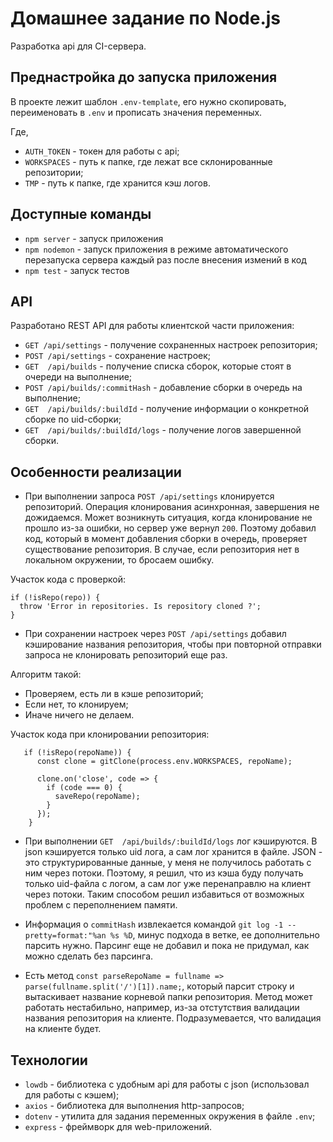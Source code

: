 # Домашнее задание по Node.js

Разработка api для CI-сервера.

## Преднастройка до запуска приложения

В проекте лежит шаблон `.env-template`, его нужно скопировать,
переименовать в `.env` и прописать значения переменных.

Где,

* `AUTH_TOKEN` - токен для работы с api;
* `WORKSPACES` - путь к папке, где лежат все склонированные репозитории;
* `TMP` - путь к папке, где хранится кэш логов.

## Доступные команды

* `npm server` - запуск приложения
* `npm nodemon` -  запуск приложения в режиме автоматического перезапуска сервера каждый раз после внесения измений
в код
* `npm test` - запуск тестов

## API

Разработано REST API для работы клиентской части приложения:

* `GET /api/settings` - получение сохраненных настроек репозитория;
* `POST /api/settings` - сохранение настроек;
* `GET  /api/builds` - получение списка сборок, которые стоят в очереди на выполнение;
* `POST /api/builds/:commitHash` - добавление сборки в очередь на выполнение;
* `GET  /api/builds/:buildId` - получение информации о конкретной сборке по uid-сборки;
* `GET  /api/builds/:buildId/logs` - получение логов завершенной сборки.

## Особенности реализации

* При выполнении запроса `POST /api/settings` клонируется репозиторий.
Операция клонирования асинхронная, завершения не дожидаемся. Может возникнуть ситуация, 
когда клонирование не прошло из-за ошибки, но сервер уже вернул `200`.
Поэтому добавил код, который
в момент добавления сборки в очередь, проверяет существование репозитория.
В случае, если репозитория нет в локальном окружении, то бросаем ошибку.

Участок кода с проверкой:

```
if (!isRepo(repo)) {
  throw 'Error in repositories. Is repository cloned ?';
}
```

* При сохранении настроек через `POST /api/settings` добавил
кэширование названия репозитория, чтобы при повторной отправки запроса
не клонировать репозиторий еще раз.

Алгоритм такой:

- Проверяем, есть ли в кэше репозиторий;
- Если нет, то клонируем;
- Иначе ничего не делаем.

Участок кода при клонировании репозитория:

```
   if (!isRepo(repoName)) {
      const clone = gitClone(process.env.WORKSPACES, repoName);

      clone.on('close', code => {
        if (code === 0) {
          saveRepo(repoName);
        }
      });
    }
```

* При выполнении `GET  /api/builds/:buildId/logs` лог кэшируются. В json кэшируется
только uid лога, а сам лог хранится в файле. JSON - это структурированные данные,
у меня не получилось работать с ним через потоки. Поэтому, я решил, что из кэша буду
получать только uid-файла с логом, а сам лог уже перенаправлю на клиент через потоки.
Таким способом решил избавиться от возможных проблем с переполнением памяти.

* Информация о `commitHash` извлекается командой `git log -1 --pretty=format:"%an %s %D`,
минус подхода в ветке, ее дополнительно парсить нужно. Парсинг еще не добавил и пока не придумал,
как можно сделать без парсинга.

* Есть метод `const parseRepoName = fullname => parse(fullname.split('/')[1]).name;`,
который парсит строку и вытаскивает название корневой папки репозитория. Метод может работать нестабильно,
например, из-за отстутствия валидации названия репозитория на клиенте. Подразумевается,
что валидация на клиенте будет.

## Технологии

* `lowdb` - библиотека с удобным api для работы с json (использовал для работы с кэшем);
* `axios` - библиотека для выполнения http-запросов;
* `dotenv` - утилита для задания переменных окружения в файле `.env`;
* `express` - фреймворк для web-приложений.


